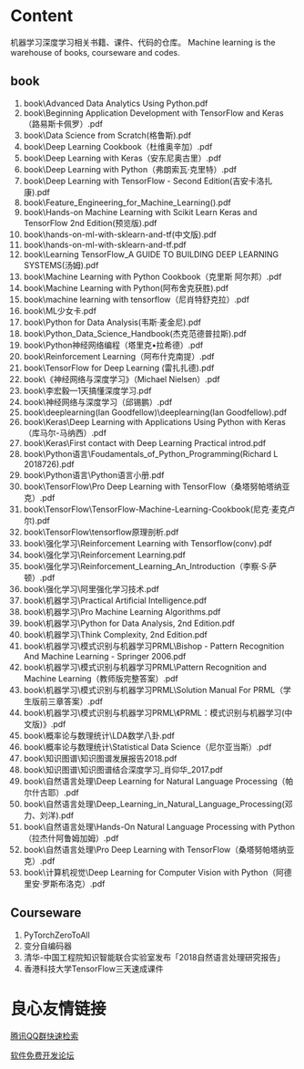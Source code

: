 # Content
机器学习深度学习相关书籍、课件、代码的仓库。
Machine learning is the warehouse of books, courseware and codes.

## book
1. book\Advanced Data Analytics Using Python.pdf
2. book\Beginning Application Development with TensorFlow and Keras（路易斯卡佩罗）.pdf
3. book\Data Science from Scratch(格鲁斯).pdf
4. book\Deep Learning Cookbook（杜维奥辛加）.pdf
5. book\Deep Learning with Keras（安东尼奥古里）.pdf
6. book\Deep Learning with Python（弗朗索瓦·克里特）.pdf
7. book\Deep Learning with TensorFlow - Second Edition(吉安卡洛扎康).pdf
8. book\Feature_Engineering_for_Machine_Learning().pdf
9. book\Hands-on Machine Learning with Scikit Learn Keras and TensorFlow 2nd Edition(预览版).pdf
10. book\hands-on-ml-with-sklearn-and-tf(中文版).pdf
11. book\hands-on-ml-with-sklearn-and-tf.pdf
12. book\Learning TensorFlow_A GUIDE TO BUILDING DEEP LEARNING SYSTEMS(汤姆).pdf
13. book\Machine Learning with Python Cookbook（克里斯 阿尔邦）.pdf
14. book\Machine Learning with Python(阿布舍克获胜).pdf
15. book\machine learning with tensorflow（尼肖特舒克拉）.pdf
16. book\ML少女卡.pdf
17. book\Python for Data Analysis(韦斯·麦金尼).pdf
18. book\Python_Data_Science_Handbook(杰克范德普拉斯).pdf
19. book\Python神经网络编程（塔里克•拉希德）.pdf
20. book\Reinforcement Learning（阿布什克南提）.pdf
21. book\TensorFlow for Deep Learning (雷扎扎德).pdf
22. book\《神经网络与深度学习》（Michael Nielsen）.pdf
23. book\李宏毅—1天搞懂深度学习.pdf
24. book\神经网络与深度学习（邱锡鹏）.pdf
25. book\deeplearning(Ian Goodfellow)\deeplearning(Ian Goodfellow).pdf
26. book\Keras\Deep Learning with Applications Using Python with Keras（库马尔-马纳西）.pdf
27. book\Keras\First contact with Deep Learning Practical introd.pdf
28. book\Python语言\Foudamentals_of_Python_Programming(Richard L 2018726).pdf
29. book\Python语言\Python语言小册.pdf
30. book\TensorFlow\Pro Deep Learning with TensorFlow（桑塔努帕塔纳亚克）.pdf
31. book\TensorFlow\TensorFlow-Machine-Learning-Cookbook(尼克·麦克卢尔).pdf
32. book\TensorFlow\tensorflow原理剖析.pdf
33. book\强化学习\Reinforcement Learning with Tensorflow(conv).pdf
34. book\强化学习\Reinforcement Learning.pdf
35. book\强化学习\Reinforcement_Learning_An_Introduction（李察·S·萨顿）.pdf
36. book\强化学习\阿里强化学习技术.pdf
37. book\机器学习\Practical Artificial Intelligence.pdf
38. book\机器学习\Pro Machine Learning Algorithms.pdf
39. book\机器学习\Python for Data Analysis, 2nd Edition.pdf
40. book\机器学习\Think Complexity, 2nd Edition.pdf
41. book\机器学习\模式识别与机器学习PRML\Bishop - Pattern Recognition And Machine Learning - Springer  2006.pdf
42. book\机器学习\模式识别与机器学习PRML\Pattern Recognition and Machine Learning（教师版完整答案）.pdf
43. book\机器学习\模式识别与机器学习PRML\Solution Manual For PRML（学生版前三章答案）.pdf
44. book\机器学习\模式识别与机器学习PRML\《PRML：模式识别与机器学习(中文版)》.pdf
45. book\概率论与数理统计\LDA数学八卦.pdf
46. book\概率论与数理统计\Statistical Data Science（尼尔亚当斯）.pdf
47. book\知识图谱\知识图谱发展报告2018.pdf
48. book\知识图谱\知识图谱结合深度学习_肖仰华_2017.pdf
49. book\自然语言处理\Deep Learning for Natural Language Processing（帕尔什古耶）.pdf
50. book\自然语言处理\Deep_Learning_in_Natural_Language_Processing(邓力、刘洋).pdf
51. book\自然语言处理\Hands-On Natural Language Processing with Python（拉杰什阿鲁姆加姆）.pdf
52. book\自然语言处理\Pro Deep Learning with TensorFlow（桑塔努帕塔纳亚克）.pdf
53. book\计算机视觉\Deep Learning for Computer Vision with Python（阿德里安·罗斯布洛克）.pdf

## Courseware
1. PyTorchZeroToAll
2. 变分自编码器
3. 清华-中国工程院知识智能联合实验室发布「2018自然语言处理研究报告」
4. 香港科技大学TensorFlow三天速成课件



 # 良心友情链接

[腾讯QQ群快速检索](http://u.720life.cn/s/8cf73f7c)

[软件免费开发论坛](http://u.720life.cn/s/bbb01dc0)